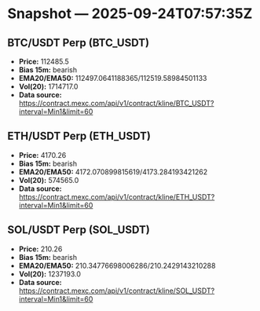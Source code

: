 # Snapshot — 2025-09-24T07:57:35Z

## BTC/USDT Perp (BTC_USDT)
- **Price:** 112485.5
- **Bias 15m:** bearish
- **EMA20/EMA50:** 112497.0641188365/112519.58984501133
- **Vol(20):** 1714717.0
- **Data source:** https://contract.mexc.com/api/v1/contract/kline/BTC_USDT?interval=Min1&limit=60

## ETH/USDT Perp (ETH_USDT)
- **Price:** 4170.26
- **Bias 15m:** bearish
- **EMA20/EMA50:** 4172.070899815619/4173.284193421262
- **Vol(20):** 574565.0
- **Data source:** https://contract.mexc.com/api/v1/contract/kline/ETH_USDT?interval=Min1&limit=60

## SOL/USDT Perp (SOL_USDT)
- **Price:** 210.26
- **Bias 15m:** bearish
- **EMA20/EMA50:** 210.34776698006286/210.2429143210288
- **Vol(20):** 1237193.0
- **Data source:** https://contract.mexc.com/api/v1/contract/kline/SOL_USDT?interval=Min1&limit=60
